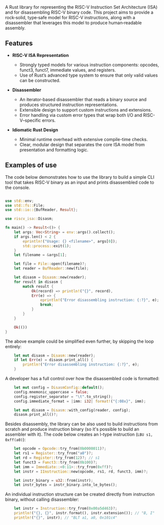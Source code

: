 A Rust library for representing the RISC-V Instruction Set Architecture (ISA) and for disassembling RISC-V binary code. This project aims to provide a rock‑solid, type‑safe model for RISC-V instructions, along with a disassembler that leverages this model to produce human‑readable assembly.

## Features

- **RISC-V ISA Representation**
  - Strongly typed models for various instruction components: opcodes, funct3, funct7, immediate values, and registers.
  - Use of Rust’s advanced type system to ensure that only valid values can be constructed.

- **Disassembler**
  - An iterator-based disassembler that reads a binary source and produces structured instruction representations.
  - Extensible design to support custom instructions and extensions.
  - Error handling via custom error types that wrap both I/O and RISC-V–specific errors.

- **Idiomatic Rust Design**
  - Minimal runtime overhead with extensive compile-time checks.
  - Clear, modular design that separates the core ISA model from presentation and formatting logic.

## Examples of use

The code below demonstrates how to use the library to build a simple CLI tool
that takes RISC-V binary as an input and prints disassembled code to the console.


```Rust

use std::env;
use std::fs::File;
use std::io::{BufReader, Result};

use riscv_isa::Disasm;

fn main() -> Result<()> {
    let args: Vec<String> = env::args().collect();
    if args.len() < 2 {
        eprintln!("Usage: {} <filename>", args[0]);
        std::process::exit(1);
    }
    let filename = &args[1];

    let file = File::open(filename)?;
    let reader = BufReader::new(file);

    let disasm = Disasm::new(reader);
    for result in disasm {
        match result {
            Ok(record) => println!("{}", record),
            Err(e) => {
                eprintln!("Error disassembling instruction: {:?}", e);
                break;
            }
        }
    }

    Ok(())
}
```

The above example could be simplified even further, by skipping the loop entirely:

``` Rust
    let mut disasm = Disasm::new(reader);
    if let Err(e) = disasm.print_all() {
        println!("Error disassembling instruction: {:?}", e);
    }
```

A developer has a full control over how the disassembled code is formatted:

```Rust
    let mut config = DisasmConfig::default();
    config.mnemonic_uppercase = false;
    config.register_separator = "\t".to_string();
    config.immediate_format = |imm: i32| format!("{:08x}", imm);

    let mut disasm = Disasm::with_config(reader, config);
    disasm.print_all()?;

```

Besides disassembly, the library can be also used to build instructions from scratch
and produce instruction binary (so it's possible to build an assembler with it).
The code below creates an I-type instruction (`LBU s1, 0xff(a0)`):

```Rust
    let opcode = Opcode::try_from(0b0000011)?;
    let rs1 = Register::try_from("a0")?;
    let rd = Register::try_from(12)?; // s1
    let funct3 = Funct3::try_from(0b100)?;
    let imm = Immediate::<0:11>::try_from(0xff)?;
    let instr = IInstruction::new(opcode, rs1, rd, funct3, imm)?;

    let instr_binary = u32::from(instr);
    let instr_bytes = instr_binary.into_le_bytes();

```

An individual instruction structure can be created directly from instruction binary,
without calling disassembler:

```Rust
    let instr = Instruction::try_from(0x00a5d463)?;
    println!("{}, {}", instr.format(), instr.extension()); // "B, I"
    println!("{}", instr); // "BLT a1, a0, 0x101c4"
```

